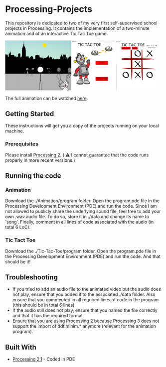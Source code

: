 # Processing-Projects

This repository is dedicated to two of my very first self-supervised school projects in Processing.
It contains the implementation of a two-minute animation and of an interactive Tic Tac Toe game.


<p float="center">
  <img src="Photos/animation.png" width="42%" />
  <img src="Photos/ttt1.png" width="27%" /> 
  <img src="Photos/ttt2.png" width="27%" />
</p>


The full animation can be watched [here](https://youtu.be/5g5aKYJhM1g).

## Getting Started

These instructions will get you a copy of the projects running on your local machine.  

### Prerequisites

Please install [Processing 2](https://processing.org/download/). ( ⚠️ I cannot guarantee that the code runs properly in more recent versions.)

## Running the code

### Animation
Download the ./Animation/program folder. Open the program.pde file in the Processing Development Environment (PDE) and run the code.
Since I am not allowed to publicly share the underlying sound file, feel free to add your own .wav audio file. To do so, store it in ./data and change its name to 'song'. Finally, comment in all lines of code associated with the audio (in total 6 LoC).


### Tic Tact Toe
Download the ./Tic-Tac-Toe/program folder. Open the program.pde file in the Processing Development Environment (PDE) and run the code. And that should be it!


## Troubleshooting

* If you tried to add an audio file to the animated video but the audio does not play, ensure that you added it to the associated ./data folder. Also ensure that you commented in all required lines of code in the program (this should be in total 6 lines). 
* If the audio still does not play, ensure that you named the file correctly and that it has the required format. 
* Ensure that you are using Processing 2 because Processing 3 does not support the import of ddf.minim.* anymore (relevant for the animation program). 


## Built With

* [Processing 2.1](https://processing.org/download/) - Coded in PDE

